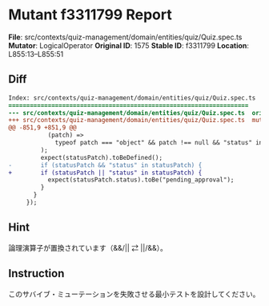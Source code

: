 # Mutant f3311799 Report

**File**: src/contexts/quiz-management/domain/entities/quiz/Quiz.spec.ts
**Mutator**: LogicalOperator
**Original ID**: 1575
**Stable ID**: f3311799
**Location**: L855:13–L855:51

## Diff

```diff
Index: src/contexts/quiz-management/domain/entities/quiz/Quiz.spec.ts
===================================================================
--- src/contexts/quiz-management/domain/entities/quiz/Quiz.spec.ts	original
+++ src/contexts/quiz-management/domain/entities/quiz/Quiz.spec.ts	mutated #1575
@@ -851,9 +851,9 @@
           (patch) =>
             typeof patch === "object" && patch !== null && "status" in patch,
         );
         expect(statusPatch).toBeDefined();
-        if (statusPatch && "status" in statusPatch) {
+        if (statusPatch || "status" in statusPatch) {
           expect(statusPatch.status).toBe("pending_approval");
         }
       }
     });
```

## Hint

論理演算子が置換されています（&&/|| ⇄ ||/&&）。

## Instruction

このサバイブ・ミューテーションを失敗させる最小テストを設計してください。
